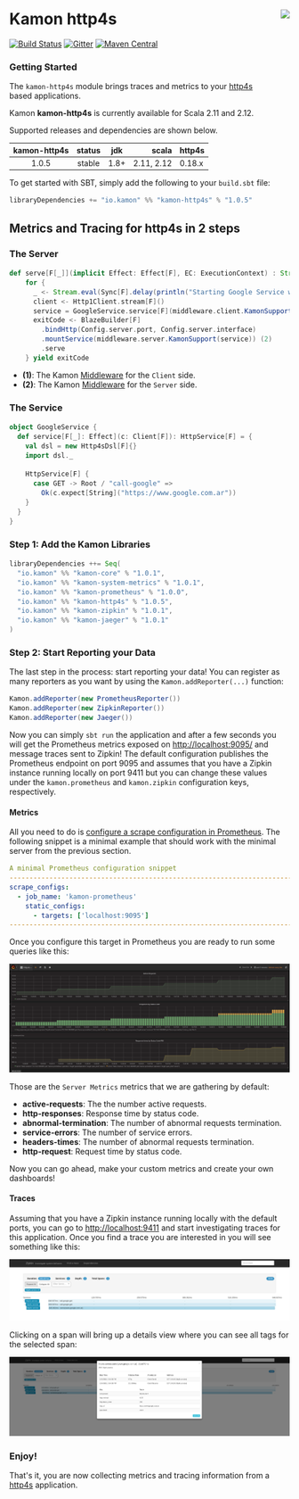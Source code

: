# Kamon http4s <img align="right" src="https://rawgit.com/kamon-io/Kamon/master/kamon-logo.svg" height="150px" style="padding-left: 20px"/>
[![Build Status](https://travis-ci.org/kamon-io/kamon-http4s.svg?branch=master)](https://travis-ci.org/kamon-io/kamon-http4s)
[![Gitter](https://badges.gitter.im/Join%20Chat.svg)](https://gitter.im/kamon-io/Kamon?utm_source=badge&utm_medium=badge&utm_campaign=pr-badge&utm_content=badge)
[![Maven Central](https://maven-badges.herokuapp.com/maven-central/io.kamon/kamon-http4s_2.12/badge.svg)](https://maven-badges.herokuapp.com/maven-central/io.kamon/kamon-http4s_2.12)


### Getting Started

The `kamon-http4s` module brings traces and metrics to your [http4s][4] based applications.

Kamon <b>kamon-http4s</b> is currently available for Scala 2.11 and 2.12.

Supported releases and dependencies are shown below.

| kamon-http4s  | status | jdk  | scala | http4s            
|:------:|:------:|:----:|--------------:|-------
|  1.0.5 | stable | 1.8+ | 2.11, 2.12 | 0.18.x

To get started with SBT, simply add the following to your `build.sbt`
file:

```scala
libraryDependencies += "io.kamon" %% "kamon-http4s" % "1.0.5"
```

## Metrics and Tracing for http4s in 2 steps

### The Server

```scala
def serve[F[_]](implicit Effect: Effect[F], EC: ExecutionContext) : Stream[F, StreamApp.ExitCode] =
    for {
      _ <- Stream.eval(Sync[F].delay(println("Starting Google Service with Client")))
      client <- Http1Client.stream[F]()
      service = GoogleService.service[F](middleware.client.KamonSupport(client)) (1)
      exitCode <- BlazeBuilder[F]
        .bindHttp(Config.server.port, Config.server.interface)
        .mountService(middleware.server.KamonSupport(service)) (2)
        .serve
    } yield exitCode
```

* __(1)__: The Kamon [Middleware][5] for the `Client` side.
* __(2)__: The Kamon [Middleware][6] for the `Server` side.

### The Service

```scala
object GoogleService {
  def service[F[_]: Effect](c: Client[F]): HttpService[F] = {
    val dsl = new Http4sDsl[F]{}
    import dsl._

    HttpService[F] {
      case GET -> Root / "call-google" =>
        Ok(c.expect[String]("https://www.google.com.ar"))
    }
  }
}
```

### Step 1: Add the Kamon Libraries
```scala
libraryDependencies ++= Seq(
  "io.kamon" %% "kamon-core" % "1.0.1",
  "io.kamon" %% "kamon-system-metrics" % "1.0.1",
  "io.kamon" %% "kamon-prometheus" % "1.0.0",
  "io.kamon" %% "kamon-http4s" % "1.0.5",
  "io.kamon" %% "kamon-zipkin" % "1.0.1",
  "io.kamon" %% "kamon-jaeger" % "1.0.1"
)
```

### Step 2: Start Reporting your Data

The last step in the process: start reporting your data! You can register as many reporters as you want by using the
`Kamon.addReporter(...)` function:

```scala
Kamon.addReporter(new PrometheusReporter())
Kamon.addReporter(new ZipkinReporter())
Kamon.addReporter(new Jaeger())
```

Now you can simply `sbt run` the application and after a few seconds you will get the Prometheus metrics
exposed on <http://localhost:9095/> and message traces sent to Zipkin! The default configuration publishes the Prometheus
endpoint on port 9095 and assumes that you have a Zipkin instance running locally on port 9411 but you can change these
values under the `kamon.prometheus` and `kamon.zipkin` configuration keys, respectively.


#### Metrics

All you need to do is [configure a scrape configuration in Prometheus][3]. The following snippet is a minimal
example that should work with the minimal server from the previous section.

```yaml
A minimal Prometheus configuration snippet
------------------------------------------------------------------------------
scrape_configs:
  - job_name: 'kamon-prometheus'
    static_configs:
      - targets: ['localhost:9095']
------------------------------------------------------------------------------
```

Once you configure this target in Prometheus you are ready to run some queries like this:

<img class="img-fluid" src="/doc/img/http4smetrics.png">

Those are the `Server Metrics` metrics that we are gathering by default:

* __active-requests__: The the number active requests.
* __http-responses__: Response time by status code.
* __abnormal-termination__: The number of abnormal requests termination.
* __service-errors__: The number of service errors.
* __headers-times__: The number of abnormal requests termination.
* __http-request__: Request time by status code.

Now you can go ahead, make your custom metrics and create your own dashboards!

#### Traces

Assuming that you have a Zipkin instance running locally with the default ports, you can go to <http://localhost:9411>
and start investigating traces for this application. Once you find a trace you are interested in you will see something
like this:

<img class="img-fluid" src="/doc/img/traces.png">

Clicking on a span will bring up a details view where you can see all tags for the selected span:

<img class="img-fluid" src="/doc/img/detail.png">


### Enjoy!

That's it, you are now collecting metrics and tracing information from a [http4s][4] application.


[1]: https://github.com/sbt/sbt-javaagent
[2]: https://github.com/kamon-io/kamon-agent
[3]: http://prometheus.io/docs/operating/configuration/#scrape-configurations-scrape_config
[4]: http://http4s.org
[5]: https://github.com/kamon-io/kamon-http4s/blob/master/src/main/scala/kamon/http4s/middleware/client/KamonSupport.scala
[6]: https://github.com/kamon-io/kamon-http4s/blob/master/src/main/scala/kamon/http4s/middleware/server/KamonSupport.scala
